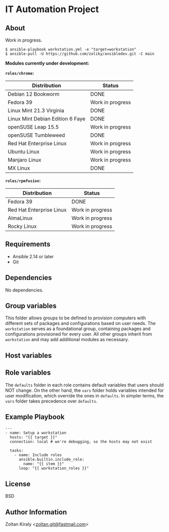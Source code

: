 IT Automation Project
=====================

About
-----

Work in progress.

```
$ ansible-playbook workstation.yml -e "target=workstation"
$ ansible-pull -U https://github.com/zoliky/ansibledev.git -C main
```

 
**Modules currently under development:**

**`roles/chrome`:**
 
| Distribution                            | Status           |
|-----------------------------------------|------------------|
| Debian 12 Bookworm                      | DONE             |
| Fedora 39                               | Work in progress |
| Linux Mint 21.3 Virginia                | DONE             |
| Linux Mint Debian Edition 6 Faye        | DONE             |
| openSUSE Leap 15.5                      | Work in progress |
| openSUSE Tumbleweed                     | DONE             |
| Red Hat Enterprise Linux                | Work in progress |
| Ubuntu Linux                            | Work in progress |
| Manjaro Linux                           | Work in progress |
| MX Linux                                | DONE             |

**`roles/rpmfusion`:**
 
| Distribution                            | Status           |
|-----------------------------------------|------------------|
| Fedora 39                               | DONE             |
| Red Hat Enterprise Linux                | Work in progress |
| AlmaLinux                               | Work in progress |
| Rocky Linux                             | Work in progress |

Requirements
------------

- Ansible 2.14 or later
- Git

Dependencies
------------

No dependencies.

Group variables
---------------

This folder allows groups to be defined to provision computers with different sets of packages and configurations based on user needs. The `workstation` serves as a foundational group, containing packages and configurations provisioned for every user. All other groups inherit from `workstation` and may add additional modules as necessary.

Host variables
--------------

Role variables
--------------

The `defaults` folder in each role contains default variables that users should NOT change. On the other hand, the `vars` folder holds variables intended for user modification, which override the ones in `defaults`. In simpler terms, the `vars` folder takes precedence over `defaults`.

Example Playbook
----------------

```
---
- name: Setup a workstation
  hosts: "{{ target }}"
  connection: local # we're debugging, so the hosts may not exist

  tasks:
    - name: Include roles
      ansible.builtin.include_role:
        name: "{{ item }}"
      loop: "{{ workstation_roles }}"
```

License
-------

BSD

Author Information
------------------

Zoltan Kiraly &lt;zoltan.git@fastmail.com&gt;
